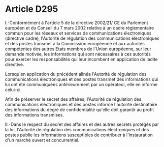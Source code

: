 # Article D295

I.-Conformément à l'article 5 de la directive 2002/21/ CE du Parlement européen et du Conseil du 7 mars 2002 relative à un cadre réglementaire commun pour les réseaux et services de communications électroniques (directive cadre), l'Autorité de régulation des communications électroniques et des postes transmet à la Commission européenne et aux autorités compétentes des autres Etats membres de l'Union européenne, sur leur demande motivée, les informations qui sont nécessaires à ces autorités pour exercer les responsabilités qui leur incombent en application de ladite directive. 

Lorsqu'en application du précédent alinéa l'Autorité de régulation des communications électroniques et des postes transmet des informations qui lui ont été communiquées antérieurement par un opérateur, elle en informe celui-ci. 

Afin de préserver le secret des affaires, l'Autorité de régulation des communications électroniques et des postes informe l'autorité destinataire des informations du degré de confidentialité qu'elle doit garantir au profit des informations transmises. 

II.-Dans le respect du secret des affaires et des autres secrets protégés par la loi, l'Autorité de régulation des communications électroniques et des postes publie les informations susceptibles de contribuer à l'instauration d'un marché ouvert et concurrentiel.
